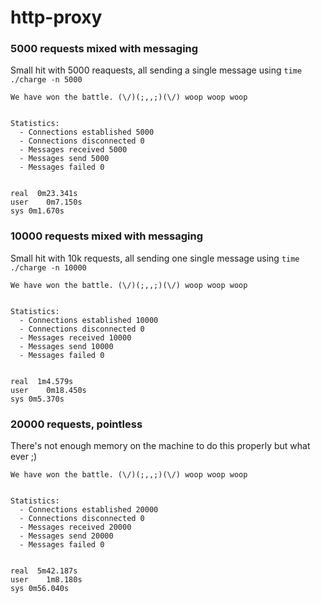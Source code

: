 # http-proxy

### 5000 requests mixed with messaging

Small hit with 5000 reaquests, all sending a single message using `time ./charge -n 5000`

```
We have won the battle. (\/)(;,,;)(\/) woop woop woop


Statistics:
  - Connections established 5000
  - Connections disconnected 0
  - Messages received 5000
  - Messages send 5000
  - Messages failed 0


real  0m23.341s
user	0m7.150s
sys	0m1.670s
```

### 10000 requests mixed with messaging

Small hit with 10k requests, all sending one single message using `time ./charge -n 10000`

```
We have won the battle. (\/)(;,,;)(\/) woop woop woop


Statistics:
  - Connections established 10000
  - Connections disconnected 0
  - Messages received 10000
  - Messages send 10000
  - Messages failed 0


real  1m4.579s
user	0m18.450s
sys	0m5.370s
```

### 20000 requests, pointless

There's not enough memory on the machine to do this properly but what ever ;)

```
We have won the battle. (\/)(;,,;)(\/) woop woop woop


Statistics:
  - Connections established 20000
  - Connections disconnected 0
  - Messages received 20000
  - Messages send 20000
  - Messages failed 0


real  5m42.187s
user	1m8.180s
sys	0m56.040s
```
